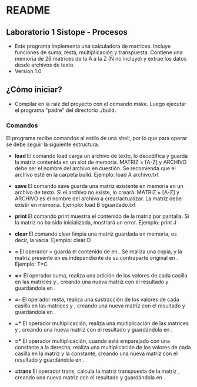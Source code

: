 # README #


## Laboratorio 1 Sistope - Procesos ##

* Este programa implementa una calculadora de matrices. Incluye funciones de suma, resta, multiplicación y transpuesta. Contiene una memoria de 26 matrices de la A a la Z (Ñ no incluye) y extrae los datos desde archivos de texto.
* Version 1.0

## ¿Cómo iniciar? ##

* Compilar en la raíz del proyecto con el comando make. Luego ejecutar el programa "padre" del directorio ./build.

### Comandos ###

El programa recibe comandos al estilo de una shell, por lo que para operar se debe seguir la siguiente estructura.

* **load <MATRIZ> <ARCHIVO>**
El comando load carga un archivo de texto, lo decodifica y guarda la matriz contenida en un slot de memoria. MATRIZ = [A-Z] y ARCHIVO debe ser el nombre del archivo en cuestión. Se recomienda que el archivo esté en la carpeta build.
Ejemplo: load A archivo.txt

* **save <MATRIZ> <ARCHIVO>**
El comando save guarda una matriz existente en memoria en un archivo de texto. Si el archivo no existe, lo creará. MATRIZ = [A-Z] y ARCHIVO es el nombre del archivo a crear/actualizar. La matriz debe existir en memoria.
Ejemplo: load B bguardado.txt

* **print <MATRIZ>**
El comando print muestra el contenido de la matriz por pantalla. Si la matriz no ha sido inicializada, mostrará un error.
Ejemplo: print J

* **clear <A>**
El comando clear limpia una matriz guardada en memoria, es decir, la vacía.
Ejemplo: clear D

* **<MATRIZA> = <MATRIZB>**
El operador = guarda el contenido de <MATRIZB> en <MATRIZA>. Se realiza una copia, y la matriz presente en <MATRIZA> es independiente de su contraparte original en <MATRIZB>.
Ejemplo: T=C

* **<MATRIZA>=<MATRIZB>+<MATRIZC>**
El operador suma, realiza una adición de los valores de cada casilla en las matrices <MATRIZB> y <MATRIZC>, creando una nueva matriz con el resultado y guardándola en <MATRIZA>.

* **<MATRIZA>=<MATRIZB>-<MATRIZC>**
El operador resta, realiza una sustracción de los valores de cada casilla en las matrices <MATRIZB> y <MATRIZC>, creando una nueva matriz con el resultado y guardándola en <MATRIZA>.

* **<MATRIZA>=<MATRIZB>*<MATRIZC>**
El operador multiplicación, realiza una multiplicación de las matrices <MATRIZB> y <MATRIZC>, creando una nueva matriz con el resultado y guardándola en <MATRIZA>.

* **<MATRIZA>=<MATRIZB>*<CONSTANTE>**
El operador multiplicación, cuando está emparejado con una constante a la derecha, realiza una multiplicación de los valores de cada casilla en la matriz <MATRIZB> y la constante, creando una nueva matriz con el resultado y guardándola en <MATRIZA>.

* **<MATRIZA>=trans <MATRIZB>**
El operador trans, calcula la matriz transpuesta de la matriz <MATRIZB>, creando una nueva matriz con el resultado y guardándola en <MATRIZA>.